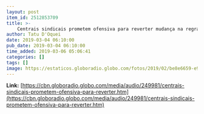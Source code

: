 ```yaml
---
layout: post
item_id: 2512853709
title: >-
    Centrais sindicais prometem ofensiva para reverter mudança na regra de contribuição sindical
author: Tatu D'Oquei
date: 2019-03-04 06:10:00
pub_date: 2019-03-04 06:10:00
time_added: 2019-03-06 05:06:41
categories: []
tags: []
image: https://estaticos.globoradio.globo.com/fotos/2019/02/be8e6659-e918-40f3-9ac0-928e0727ba36.jpg.640x360_q75_box-27%2C0%2C1080%2C593_crop_detail.jpg
---
```


**Link:** [https://cbn.globoradio.globo.com/media/audio/249981/centrais-sindicais-prometem-ofensiva-para-reverter.htm](https://cbn.globoradio.globo.com/media/audio/249981/centrais-sindicais-prometem-ofensiva-para-reverter.htm)

